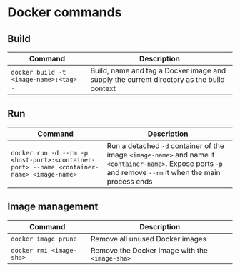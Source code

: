 # Docker commands

## Build

| Command | Description |
| ------- | ----------- |
| `docker build -t <image-name>:<tag> .` | Build, name and tag a Docker image and supply the current directory as the build context |

## Run

| Command | Description |
| ------- | ----------- |
| `docker run -d --rm -p <host-port>:<container-port> --name <container-name> <image-name>` | Run a detached `-d` container of the image `<image-name>` and name it `<container-name>`. Expose ports `-p` and remove `--rm` it when the main process ends |

## Image management

| Command | Description |
| ------- | ----------- |
| `docker image prune` | Remove all unused Docker images |
| `docker rmi <image-sha>` | Remove the Docker image with the `<image-sha>` |
